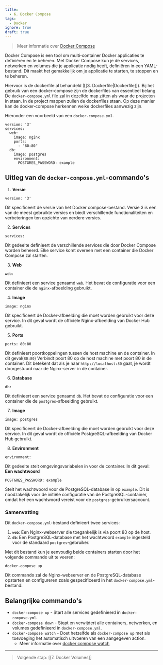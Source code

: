 ```yaml
---
title:
  - 6. Docker Compose
tags:
  - Docker
ignore: true
draft: true
---
```


> Meer informatie over [Docker Compose](https://docs.docker.com/compose/)

Docker Compose is een tool om multi-container Docker applicaties te definiëren en te beheren. Met Docker Compose kun je de services, netwerken en volumes die je applicatie nodig heeft, definiëren in een YAML-bestand. Dit maakt het gemakkelijk om je applicatie te starten, te stoppen en te beheren.

Hiervoor is de dockerfile al behandeld ([[3. Dockerfile|Dockerfile]]). Bij het gebruik van een docker-compose zijn de dockerfiles van essentieel belang. 
De `docker-compose.yml` file zal in dezelfde map zitten als waar de projecten in staan. In de project mappen zullen de dockerfiles staan. Op deze manier kan de docker-compose herkennen welke dockerfiles aanwezig zijn.

Hieronder een voorbeeld van een `docker-compose.yml`.

```
version: '3'
services:
  web:
    image: nginx
    ports:
      - "80:80"
  db:
    image: postgres
    environment:
      POSTGRES_PASSWORD: example
```

## Uitleg van de `docker-compose.yml`-commando's
1. **Versie**
```
version: '3'
```
Dit specificeert de versie van het Docker compose-bestand. Versie 3 is een van de meest gebruikte versies en biedt verschillende functionaliteiten en verbeteringen ten opzichte van eerdere versies.

2. **Services**
```
services:
```
Dit gedeelte definieert de verschillende services die door Docker Compose worden beheerd. Elke service komt overeen met een container die Docker Compose zal starten.

3. **Web**
```
web:
```
Dit definieert een service genaamd `web`. Het bevat de configuratie voor een container die de `nginx`-afbeelding gebruikt.

4. **Image**
```
image: nginx
```
Dit specificeert de Docker-afbeelding die moet worden gebruikt voor deze service. In dit geval wordt de officiële Nginx-afbeelding van Docker Hub gebruikt.

5. **Ports**
```
ports: 80:80
```
Dit definieert poortkoppelingen tussen de host machine en de container. In dit geval(`80:80`) Verbindt poort 80 op de host machine met poort 80 in de container. Dit betekent dat als je naar `http://localhost:80` gaat, je wordt doorgestuurd naar de Nginx-server in de container.

6. **Database**
```
db: 
```
Dit definieert een service genaamd `db`. Het bevat de configuratie voor een container die de `postgres`-afbeelding gebruikt.

7. **Image**
```
image: postgres
```
Dit specificeert de Docker-afbeelding die moet worden gebruikt voor deze service. In dit geval wordt de officiële PostgreSQL-afbeelding van Docker Hub gebruikt.

8. **Environment**
```
environment: 
```
Dit gedeelte stelt omgevingsvariabelen in voor de container. In dit geval:
**Een wachtwoord**
``` 
POSTGRES_PASSWORD: example
```
Stelt het wachtwoord voor de PostgreSQL-database in op `example`. Dit is noodzakelijk voor de initiële configuratie van de PostgreSQL-container, omdat het een wachtwoord vereist voor de `postgres`-gebruikersaccount.

### Samenvatting
Dit `docker-compose.yml`-bestand definieert twee services:
1. **`web`**: Een Nginx-webserver die toegankelijk is via poort 80 op de host.
2. **`db`**: Een PostgreSQL-database met het wachtwoord `example` ingesteld voor de standaard `postgres`-gebruiker.

Met dit bestand kun je eenvoudig beide containers starten door het volgende commando uit te voeren:

```
docker-compose up
```

Dit commando zal de Nginx-webserver en de PostgreSQL-database opstarten en configureren zoals gespecificeerd in het `docker-compose.yml`-bestand.
## Belangrijke commando's
- `docker-compose up` - Start alle services gedefinieerd in `docker-compose.yml`.
- `docker-compose down` - Stopt en verwijdert alle containers, netwerken, en volumes gedefinieerd in `docker-compose.yml`.
- `docker-compose watch` - Doet hetzelfde als `docker-compose up` met als toevoeging het automatisch uitvoeren van een aangegeven action.
  - Meer informatie over [docker compose watch](https://docs.docker.com/compose/file-watch/)

---
> Volgende stap: [[7. Docker Volumes]]
